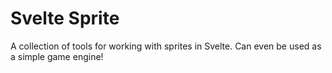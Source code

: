 # Svelte Sprite

A collection of tools for working with sprites in Svelte. Can even be used as a simple game engine!
